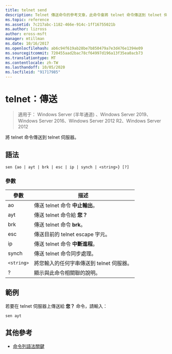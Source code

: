 ```yaml
---
title: telnet send
description: Telnet 傳送命令的參考文章，此命令會將 telnet 命令傳送到 telnet 伺服器。
ms.topic: reference
ms.assetid: 7c217abc-1182-466e-914c-1ff16755021b
ms.author: lizross
author: eross-msft
manager: mtillman
ms.date: 10/16/2017
ms.openlocfilehash: ab6c94f619ab28be7b850479a7e3d476e1394e09
ms.sourcegitcommit: 720455aad2bac78cf64997d196a13f35ea0acb73
ms.translationtype: MT
ms.contentlocale: zh-TW
ms.lasthandoff: 10/05/2020
ms.locfileid: "91717985"
---
```

# <a name="telnet-send"></a>telnet：傳送

> 適用于： Windows Server (半年通道) 、Windows Server 2019、Windows Server 2016、Windows Server 2012 R2、Windows Server 2012

將 telnet 命令傳送到 telnet 伺服器。

## <a name="syntax"></a>語法

```
sen {ao | ayt | brk | esc | ip | synch | <string>} [?]
```

### <a name="parameters"></a>參數

| 參數 | 描述 |
|--|--|
| ao | 傳送 telnet 命令 **中止輸出**。 |
| ayt | 傳送 telnet 命令給 **您？** |
| brk | 傳送 telnet 命令 **brk**。 |
| esc | 傳送目前的 telnet escape 字元。 |
| ip | 傳送 telnet 命令 **中斷進程**。 |
| synch | 傳送 telnet 命令同步處理。 |
| `<string>` | 將您輸入的任何字串傳送到 telnet 伺服器。 |
| ? | 顯示與此命令相關聯的說明。 |

## <a name="example"></a>範例

若要在 telnet 伺服器上傳送給 **您？** 命令，請輸入：

```
sen ayt
```

## <a name="additional-references"></a>其他參考

- [命令列語法關鍵](command-line-syntax-key.md)

